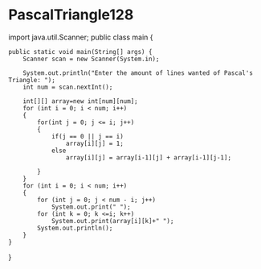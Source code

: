 # PascalTriangle128
import java.util.Scanner;
public class main {

	public static void main(String[] args) {
        Scanner scan = new Scanner(System.in);

        System.out.println("Enter the amount of lines wanted of Pascal's Triangle: ");
        int num = scan.nextInt();
        
        int[][] array=new int[num][num];
        for (int i = 0; i < num; i++)
        {
            for(int j = 0; j <= i; j++)
            {
                if(j == 0 || j == i)
                    array[i][j] = 1;
                else
                    array[i][j] = array[i-1][j] + array[i-1][j-1];
                
            }
        }
        for (int i = 0; i < num; i++)
        {
            for (int j = 0; j < num - i; j++)
                System.out.print(" ");
            for (int k = 0; k <=i; k++)
                System.out.print(array[i][k]+" ");
            System.out.println();
        }
    }
    
}
